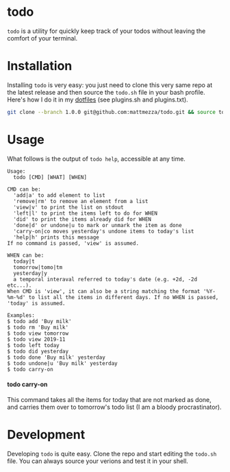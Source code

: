 todo
===

`todo` is a utility for quickly keep track of your todos without leaving the comfort of your terminal.


Installation
===

Installing `todo` is very easy: you just need to clone this very same repo at the latest release and then source the `todo.sh` file in your bash profile. Here's how I do it in my [dotfiles](https://github.com/mattmezza/dotfiles) (see plugins.sh and plugins.txt).

```bash
git clone --branch 1.0.0 git@github.com:mattmezza/todo.git && source todo/todo.sh 
```

Usage
===

What follows is the output of `todo help`, accessible at any time.

```
Usage:
  todo [CMD] [WHAT] [WHEN]

CMD can be:
  'add|a' to add element to list
  'remove|rm' to remove an element from a list
  'view|v' to print the list on stdout
  'left|l' to print the items left to do for WHEN
  'did' to print the items already did for WHEN
  'done|d' or undone|u to mark or unmark the item as done
  'carry-on|co moves yesterday's undone items to today's list
  'help|h' prints this message
If no command is passed, 'view' is assumed.

WHEN can be:
  today|t
  tomorrow|tomo|tm
  yesterday|y
  a temporal interaval referred to today's date (e.g. +2d, -2d etc...).
When CMD is 'view', it can also be a string matching the format '%Y-%m-%d' to list all the items in different days. If no WHEN is passed, 'today' is assumed.

Examples:
$ todo add 'Buy milk'
$ todo rm 'Buy milk'
$ todo view tomorrow
$ todo view 2019-11
$ todo left today
$ todo did yesterday
$ todo done 'Buy milk' yesterday
$ todo undone|u 'Buy milk' yesterday
$ todo carry-on
```

#### todo carry-on

This command takes all the items for today that are not marked as done, and carries them over to tomorrow's todo list (I am a bloody procrastinator).


Development
===

Developing `todo` is quite easy. Clone the repo and start editing the `todo.sh` file. You can always source your verions and test it in your shell.
